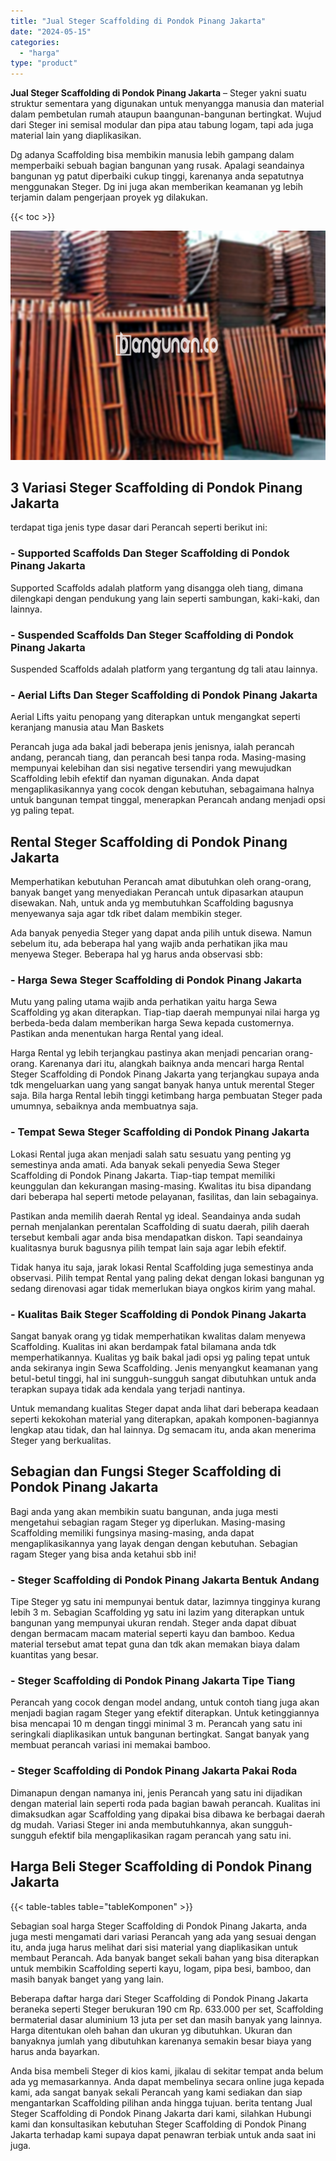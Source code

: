 ```yaml
---
title: "Jual Steger Scaffolding di Pondok Pinang Jakarta"
date: "2024-05-15"
categories: 
  - "harga"
type: "product"
---
```


**Jual Steger Scaffolding di Pondok Pinang Jakarta** – Steger yakni suatu struktur sementara yang digunakan untuk menyangga manusia dan material dalam pembetulan rumah ataupun baangunan-bangunan bertingkat. Wujud dari Steger ini semisal modular dan pipa atau tabung logam, tapi ada juga material lain yang diaplikasikan.

Dg adanya Scaffolding bisa membikin manusia lebih gampang dalam memperbaiki sebuah bagian bangunan yang rusak. Apalagi seandainya bangunan yg patut diperbaiki cukup tinggi, karenanya anda sepatutnya menggunakan Steger. Dg ini juga akan memberikan keamanan yg lebih terjamin dalam pengerjaan proyek yg dilakukan.

{{< toc >}}

![Jual Steger Scaffolding di Pondok Pinang Jakarta](/images/sewa-scaffolding-steger-12.png)

## 3 Variasi Steger Scaffolding di Pondok Pinang Jakarta

terdapat tiga jenis type dasar dari Perancah seperti berikut ini:

### \- Supported Scaffolds Dan Steger Scaffolding di Pondok Pinang Jakarta

Supported Scaffolds adalah platform yang disangga oleh tiang, dimana dilengkapi dengan pendukung yang lain seperti sambungan, kaki-kaki, dan lainnya.

### \- Suspended Scaffolds Dan Steger Scaffolding di Pondok Pinang Jakarta

Suspended Scaffolds adalah platform yang tergantung dg tali atau lainnya.

### \- Aerial Lifts Dan Steger Scaffolding di Pondok Pinang Jakarta

Aerial Lifts yaitu penopang yang diterapkan untuk mengangkat seperti keranjang manusia atau Man Baskets

Perancah juga ada bakal jadi beberapa jenis jenisnya, ialah perancah andang, perancah tiang, dan perancah besi tanpa roda. Masing-masing mempunyai kelebihan dan sisi negative tersendiri yang mewujudkan Scaffolding lebih efektif dan nyaman digunakan. Anda dapat mengaplikasikannya yang cocok dengan kebutuhan, sebagaimana halnya untuk bangunan tempat tinggal, menerapkan Perancah andang menjadi opsi yg paling tepat.

## Rental Steger Scaffolding di Pondok Pinang Jakarta

Memperhatikan kebutuhan Perancah amat dibutuhkan oleh orang-orang, banyak banget yang menyediakan Perancah untuk dipasarkan ataupun disewakan. Nah, untuk anda yg membutuhkan Scaffolding bagusnya menyewanya saja agar tdk ribet dalam membikin steger.

Ada banyak penyedia Steger yang dapat anda pilih untuk disewa. Namun sebelum itu, ada beberapa hal yang wajib anda perhatikan jika mau menyewa Steger. Beberapa hal yg harus anda observasi sbb:

### \- Harga Sewa Steger Scaffolding di Pondok Pinang Jakarta

Mutu yang paling utama wajib anda perhatikan yaitu harga Sewa Scaffolding yg akan diterapkan. Tiap-tiap daerah mempunyai nilai harga yg berbeda-beda dalam memberikan harga Sewa kepada customernya. Pastikan anda menentukan harga Rental yang ideal.

Harga Rental yg lebih terjangkau pastinya akan menjadi pencarian orang-orang. Karenanya dari itu, alangkah baiknya anda mencari harga Rental Steger Scaffolding di Pondok Pinang Jakarta yang terjangkau supaya anda tdk mengeluarkan uang yang sangat banyak hanya untuk merental Steger saja. Bila harga Rental lebih tinggi ketimbang harga pembuatan Steger pada umumnya, sebaiknya anda membuatnya saja.

### \- Tempat Sewa Steger Scaffolding di Pondok Pinang Jakarta

Lokasi Rental juga akan menjadi salah satu sesuatu yang penting yg semestinya anda amati. Ada banyak sekali penyedia Sewa Steger Scaffolding di Pondok Pinang Jakarta. Tiap-tiap tempat memiliki keunggulan dan kekurangan masing-masing. Kwalitas itu bisa dipandang dari beberapa hal seperti metode pelayanan, fasilitas, dan lain sebagainya.

Pastikan anda memilih daerah Rental yg ideal. Seandainya anda sudah pernah menjalankan perentalan Scaffolding di suatu daerah, pilih daerah tersebut kembali agar anda bisa mendapatkan diskon. Tapi seandainya kualitasnya buruk bagusnya pilih tempat lain saja agar lebih efektif.

Tidak hanya itu saja, jarak lokasi Rental Scaffolding juga semestinya anda observasi. Pilih tempat Rental yang paling dekat dengan lokasi bangunan yg sedang direnovasi agar tidak memerlukan biaya ongkos kirim yang mahal.

### \- Kualitas Baik Steger Scaffolding di Pondok Pinang Jakarta

Sangat banyak orang yg tidak memperhatikan kwalitas dalam menyewa Scaffolding. Kualitas ini akan berdampak fatal bilamana anda tdk memperhatikannya. Kualitas yg baik bakal jadi opsi yg paling tepat untuk anda sekiranya ingin Sewa Scaffolding. Jenis menyangkut keamanan yang betul-betul tinggi, hal ini sungguh-sungguh sangat dibutuhkan untuk anda terapkan supaya tidak ada kendala yang terjadi nantinya.

Untuk memandang kualitas Steger dapat anda lihat dari beberapa keadaan seperti kekokohan material yang diterapkan, apakah komponen-bagiannya lengkap atau tidak, dan hal lainnya. Dg semacam itu, anda akan menerima Steger yang berkualitas.

## Sebagian dan Fungsi Steger Scaffolding di Pondok Pinang Jakarta

Bagi anda yang akan membikin suatu bangunan, anda juga mesti mengetahui sebagian ragam Steger yg diperlukan. Masing-masing Scaffolding memiliki fungsinya masing-masing, anda dapat mengaplikasikannya yang layak dengan dengan kebutuhan. Sebagian ragam Steger yang bisa anda ketahui sbb ini!

### \- Steger Scaffolding di Pondok Pinang Jakarta Bentuk Andang

Tipe Steger yg satu ini mempunyai bentuk datar, lazimnya tingginya kurang lebih 3 m. Sebagian Scaffolding yg satu ini lazim yang diterapkan untuk bangunan yang mempunyai ukuran rendah. Steger anda dapat dibuat dengan bermacam macam material seperti kayu dan bamboo. Kedua material tersebut amat tepat guna dan tdk akan memakan biaya dalam kuantitas yang besar.

### \- Steger Scaffolding di Pondok Pinang Jakarta Tipe Tiang

Perancah yang cocok dengan model andang, untuk contoh tiang juga akan menjadi bagian ragam Steger yang efektif diterapkan. Untuk ketinggiannya bisa mencapai 10 m dengan tinggi minimal 3 m. Perancah yang satu ini seringkali diaplikasikan untuk bangunan bertingkat. Sangat banyak yang membuat perancah variasi ini memakai bamboo.

### \- Steger Scaffolding di Pondok Pinang Jakarta Pakai Roda

Dimanapun dengan namanya ini, jenis Perancah yang satu ini dijadikan dengan material lain seperti roda pada bagian bawah perancah. Kualitas ini dimaksudkan agar Scaffolding yang dipakai bisa dibawa ke berbagai daerah dg mudah. Variasi Steger ini anda membutuhkannya, akan sungguh-sungguh efektif bila mengaplikasikan ragam perancah yang satu ini.

## Harga Beli Steger Scaffolding di Pondok Pinang Jakarta

{{< table-tables table="tableKomponen" >}}

Sebagian soal harga Steger Scaffolding di Pondok Pinang Jakarta, anda juga mesti mengamati dari variasi Perancah yang ada yang sesuai dengan itu, anda juga harus melihat dari sisi material yang diaplikasikan untuk membaut Perancah. Ada banyak banget sekali bahan yang bisa diterapkan untuk membikin Scaffolding seperti kayu, logam, pipa besi, bamboo, dan masih banyak banget yang yang lain.

Beberapa daftar harga dari Steger Scaffolding di Pondok Pinang Jakarta beraneka seperti Steger berukuran 190 cm Rp. 633.000 per set, Scaffolding bermaterial dasar aluminium 13 juta per set dan masih banyak yang lainnya. Harga ditentukan oleh bahan dan ukuran yg dibutuhkan. Ukuran dan banyaknya jumlah yang dibutuhkan karenanya semakin besar biaya yang harus anda bayarkan.

Anda bisa membeli Steger di kios kami, jikalau di sekitar tempat anda belum ada yg memasarkannya. Anda dapat membelinya secara online juga kepada kami, ada sangat banyak sekali Perancah yang kami sediakan dan siap mengantarkan Scaffolding pilihan anda hingga tujuan. berita tentang Jual Steger Scaffolding di Pondok Pinang Jakarta dari kami, silahkan Hubungi kami dan konsultasikan kebutuhan Steger Scaffolding di Pondok Pinang Jakarta terhadap kami supaya dapat penawran terbiak untuk anda saat ini juga.
